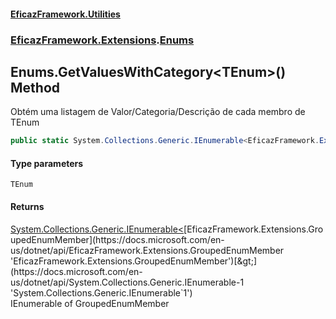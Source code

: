 #### [EficazFramework.Utilities](EficazFrameworkUtilities.md 'EficazFramework Utilities')
### [EficazFramework.Extensions](EficazFrameworkUtilities.md#EficazFramework_Extensions 'EficazFramework.Extensions').[Enums](Enums.md 'EficazFramework.Extensions.Enums')
## Enums.GetValuesWithCategory&lt;TEnum&gt;() Method
Obtém uma listagem de Valor/Categoria/Descrição de cada membro de TEnum  
```csharp
public static System.Collections.Generic.IEnumerable<EficazFramework.Extensions.GroupedEnumMember> GetValuesWithCategory<TEnum>();
```
#### Type parameters
<a name='EficazFramework_Extensions_Enums_GetValuesWithCategory_TEnum_()_TEnum'></a>
`TEnum`  
  
#### Returns
[System.Collections.Generic.IEnumerable&lt;](https://docs.microsoft.com/en-us/dotnet/api/System.Collections.Generic.IEnumerable-1 'System.Collections.Generic.IEnumerable`1')[EficazFramework.Extensions.GroupedEnumMember](https://docs.microsoft.com/en-us/dotnet/api/EficazFramework.Extensions.GroupedEnumMember 'EficazFramework.Extensions.GroupedEnumMember')[&gt;](https://docs.microsoft.com/en-us/dotnet/api/System.Collections.Generic.IEnumerable-1 'System.Collections.Generic.IEnumerable`1')  
IEnumerable of GroupedEnumMember
